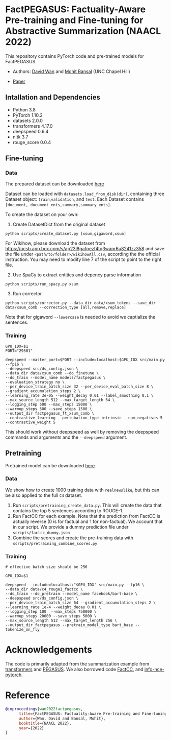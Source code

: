 # FactPEGASUS: Factuality-Aware Pre-training and Fine-tuning for Abstractive Summarization (NAACL 2022)

This repository contains PyTorch code and pre-trained models for FactPEGASUS.

- Authors: [David Wan](https://meetdavidwan.github.io/) and [Mohit Bansal](https://www.cs.unc.edu/~mbansal/) (UNC Chapel Hill)

- [Paper](https://arxiv.org/abs/2205.07830)

## Intallation and Dependencies
- Python 3.8
- PyTorch 1.10.2
- datasets 2.0.0
- transformers 4.17.0
- deepspeed 0.6.4
- nltk 3.7
- rouge_score 0.0.4

## Fine-tuning
### Data
The prepared dataset can be downloaded [here](https://drive.google.com/drive/folders/10qPm1kcf53DtEL1T7WpL4cyEgH7jlCXA?usp=sharing)

Dataset can be loaded with `datasets.load_from_disk(dir)`, containing three Dataset object: `train`,`validation`, and `test`. Each Dataset contains `[document, document_ents,summary,summary_ents]`.


To create the dataset on your own:
1. Create DatasetDict from the original dataset
```
python scripts/create_dataset.py [xsum,gigaword,xsum]
```
For Wikihow, please download the dataset from https://ucsb.app.box.com/s/ap23l8gafpezf4tq3wapr6u8241zz358 and save the file under `<path/to/folder>/wikihowAll.csv`, according the the official instruction. You may need to modify line 7 of the script to point to the right file.

2. Use SpaCy to extract entities and depency parse information
```
python scripts/run_spacy.py xsum
```
3. Run corrector
```
python scripts/corrector.py --data_dir data/xsum_tokens --save_dir data/xsum_comb --correction_type [all,remove,replace]
```
Note that for gigaword `--lowercase` is needed to avoid we captialize the sentences.

### Training
```
GPU_IDX=$1
PORT="29501"

deepspeed --master_port=$PORT --include=localhost:$GPU_IDX src/main.py --fp16 \
--deepspeed src/ds_config.json \
--data_dir data/xsum_comb --do_finetune \
--do_train --model_name models/factpegasus \
--evaluation_strategy no \
--per_device_train_batch_size 32 --per_device_eval_batch_size 8 \
--gradient_accumulation_steps 2 \
--learning_rate 3e-05 --weight_decay 0.01 --label_smoothing 0.1 \
--max_source_length 512 --max_target_length 64 \
--logging_step 500 --max_steps 15000 \
--warmup_steps 500 --save_steps 1500 \
--output_dir factpegasus_ft_xsum_comb \
--contrastive_learning --pertubation_type intrinsic --num_negatives 5 --contrastive_weight 5
```
This should work without deepspeed as well by removing the deepspeed commands and arguments and the `--deepspeed` argument.

## Pretraining
Pretrained model can be downloaded [here](https://drive.google.com/drive/folders/10qPm1kcf53DtEL1T7WpL4cyEgH7jlCXA?usp=sharing)

### Data
We show how to create 1000 training data with `realnewslike`, but this can be also applied to the full `C4` dataset.
1. Run `scripts/pretraining_create_data.py`. This will create the data that contains the top 5 sentences according to ROUGE-1.
2. Run FactCC for each example. Note that the prediction from FactCC is actually reverse (0 is for factual and 1 for non-factual). We account that in our script. We provide a dummy prediction file under `scripts/factcc_dummy.json`
3. Combine the scores and create the pre-training data with `scripts/pretraining_combine_scores.py`

### Training

```
# effective batch size should be 256

GPU_IDX=$1

deepspeed --include=localhost:"$GPU_IDX" src/main.py --fp16 \
--data_dir data/c4_rouge1_factcc \
--do_train --do_pretrain --model_name facebook/bart-base \
--deepspeed src/ds_config.json \
--per_device_train_batch_size 64 --gradient_accumulation_steps 2 \
--learning_rate 1e-4 --weight_decay 0.01 \
--logging_step 100  --max_steps 750000 \
--warmup_steps 20000 --save_steps 5000 \
--max_source_length 512 --max_target_length 256 \
--output_dir factpegasus --pretrain_model_type bart_base --tokenize_on_fly
```

# Acknowledgements
The code is primarily adapted from the summarization example from [transformers](https://github.com/huggingface/transformers) and [PEGASUS](https://github.com/google-research/pegasus). We also borrowed code [FactCC](https://github.com/salesforce/factCC), and [info-nce-pytorch](https://github.com/RElbers/info-nce-pytorch).

# Reference
```BibTex
@inproceedings{wan2022factpegasus,
      title={FactPEGASUS: Factuality-Aware Pre-training and Fine-tuning for Abstractive Summarization}, 
      author={Wan, David and Bansal, Mohit},
      booktitle={NAACL 2022},
      year={2022}
}
```